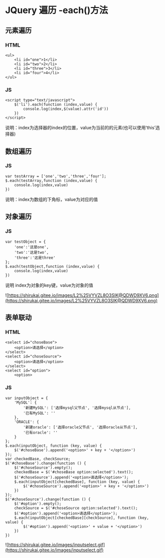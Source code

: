 # JQuery 遍历 -each()方法

## 元素遍历

### HTML

```
<ul>
    <li id="one">1</li>
    <li id="two">2</li>
    <li id="three">3</li>
    <li id="four">4</li>
</ul>
```

### JS

```
<script type="text/javascript">
    $('li').each(function (index,value) {
        console.log(index,$(value).attr('id'))
    })
</script>
```

说明：index为选择器的index的位置，value为当前的的元素(也可以使用‘this’选择器)

## 数组遍历

### JS

```
var testArray = ['one','two','three','four'];
$.each(testArray,function (index,value) {
    console.log(index,value)
})
```

说明：index为数组的下角标，value为对应的值

## 对象遍历

### JS

```
var testObject = {
    'one':'这是one',
    'two':'这是two',
    'three':'这是three'
};
$.each(testObject,function (index,value) {
    console.log(index,value)
})
```

说明  index为对象的key键，value为对象的值

![https://shirukai.gitee.io/images/L2%25VYVZL8O3SIK@QDWD9XV6.png](https://shirukai.gitee.io/images/L2%25VYVZL8O3SIK@QDWD9XV6.png)

## 表单联动

### HTML

```
<select id="choseBase">
    <option>请选择</option>
</select>
<select id="choseSource">
    <option>请选择</option>
</select>
<select id="option">
    <option>
```

### JS

```
var inputObject = {
    'MySQL': {
        '新建MySQL': ['选择mysql父节点', '选择mysql从节点'],
        '已有MySQL': ''
    },
    'ORACLE': {
        '新建oracle': ['选择oracle父节点', '选择oracle从节点'],
        '已有oracle': ''
    }
};
$.each(inputObject, function (key, value) {
    $('#choseBase').append('<option>' + key + '</option>')
});
var checkedBase, checkSource;
$('#choseBase').change(function () {
    $('#choseSource').empty();
    checkedBase = $('#choseBase option:selected').text();
    $('#choseSource').append('<option>请选择</option>');
    $.each(inputObject[checkedBase], function (key, value) {
        $('#choseSource').append('<option>' + key + '</option>')
    })
});
$('#choseSource').change(function () {
    $('#option').empty();
    checkSource = $('#choseSource option:selected').text();
    $('#option').append('<option>请选择</option>');
    $.each(inputObject[checkedBase][checkSource], function (key, value) {
        $('#option').append('<option>' + value + '</option>')
    })
})
```

![https://shirukai.gitee.io/images/inputselect.gif](https://shirukai.gitee.io/images/inputselect.gif)

